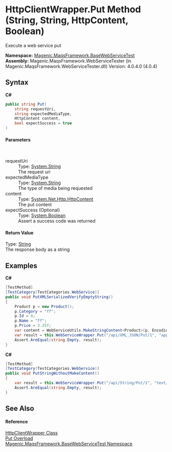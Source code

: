 # HttpClientWrapper.Put Method (String, String, HttpContent, Boolean)
 

Execute a web service put

**Namespace:**&nbsp;<a href="#/MAQS_4/WebServices_AUTOGENERATED/Magenic-MaqsFramework-BaseWebServiceTest_Namespace">Magenic.MaqsFramework.BaseWebServiceTest</a><br />**Assembly:**&nbsp;Magenic.MaqsFramework.WebServiceTester (in Magenic.MaqsFramework.WebServiceTester.dll) Version: 4.0.4.0 (4.0.4)

## Syntax

**C#**<br />
``` C#
public string Put(
	string requestUri,
	string expectedMediaType,
	HttpContent content,
	bool expectSuccess = true
)
```


#### Parameters
&nbsp;<dl><dt>requestUri</dt><dd>Type: <a href="http://msdn2.microsoft.com/en-us/library/s1wwdcbf" target="_blank">System.String</a><br />The request uri</dd><dt>expectedMediaType</dt><dd>Type: <a href="http://msdn2.microsoft.com/en-us/library/s1wwdcbf" target="_blank">System.String</a><br />The type of media being requested</dd><dt>content</dt><dd>Type: <a href="http://msdn2.microsoft.com/en-us/library/hh193687" target="_blank">System.Net.Http.HttpContent</a><br />The put content</dd><dt>expectSuccess (Optional)</dt><dd>Type: <a href="http://msdn2.microsoft.com/en-us/library/a28wyd50" target="_blank">System.Boolean</a><br />Assert a success code was returned</dd></dl>

#### Return Value
Type: <a href="http://msdn2.microsoft.com/en-us/library/s1wwdcbf" target="_blank">String</a><br />The response body as a string

## Examples

**C#**<br />
``` C#
[TestMethod]
[TestCategory(TestCategories.WebService)]
public void PutXMLSerializedVerifyEmptyString()
{
    Product p = new Product();
    p.Category = "ff";
    p.Id = 4;
    p.Name = "ff";
    p.Price = 3.25f;
    var content = WebServiceUtils.MakeStringContent<Product>(p, Encoding.UTF8, "application/xml");
    var result = this.WebServiceWrapper.Put("/api/XML_JSON/Put/1", "application/xml", content, true);
    Assert.AreEqual(string.Empty, result);
}
```

**C#**<br />
``` C#
[TestMethod]
[TestCategory(TestCategories.WebService)]
public void PutStringWithoutMakeContent()
{
    var result = this.WebServiceWrapper.Put("/api/String/Put/1", "text/plain", "Test", Encoding.UTF8, "text/plain");
    Assert.AreEqual(string.Empty, result);
}
```


## See Also


#### Reference
<a href="#/MAQS_4/WebServices_AUTOGENERATED/HttpClientWrapper_Class">HttpClientWrapper Class</a><br /><a href="#/MAQS_4/WebServices_AUTOGENERATED/HttpClientWrapper-Put_Method">Put Overload</a><br /><a href="#/MAQS_4/WebServices_AUTOGENERATED/Magenic-MaqsFramework-BaseWebServiceTest_Namespace">Magenic.MaqsFramework.BaseWebServiceTest Namespace</a><br />